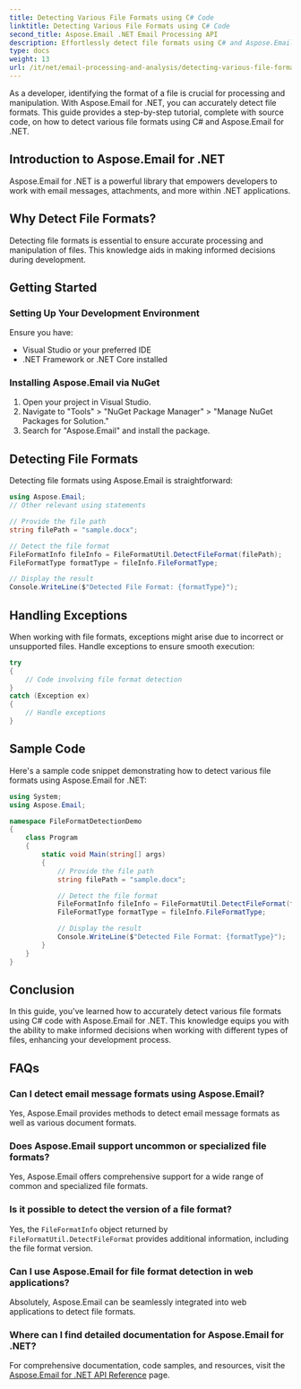 ```yaml
---
title: Detecting Various File Formats using C# Code
linktitle: Detecting Various File Formats using C# Code
second_title: Aspose.Email .NET Email Processing API
description: Effortlessly detect file formats using C# and Aspose.Email for .NET. Step-by-step guide and code examples. Explore now!
type: docs
weight: 13
url: /it/net/email-processing-and-analysis/detecting-various-file-formats-using-csharp-code/
---
```


As a developer, identifying the format of a file is crucial for processing and manipulation. With Aspose.Email for .NET, you can accurately detect file formats. This guide provides a step-by-step tutorial, complete with source code, on how to detect various file formats using C# and Aspose.Email for .NET.

## Introduction to Aspose.Email for .NET

Aspose.Email for .NET is a powerful library that empowers developers to work with email messages, attachments, and more within .NET applications.

## Why Detect File Formats?

Detecting file formats is essential to ensure accurate processing and manipulation of files. This knowledge aids in making informed decisions during development.

## Getting Started

### Setting Up Your Development Environment

Ensure you have:
- Visual Studio or your preferred IDE
- .NET Framework or .NET Core installed

### Installing Aspose.Email via NuGet

1. Open your project in Visual Studio.
2. Navigate to "Tools" > "NuGet Package Manager" > "Manage NuGet Packages for Solution."
3. Search for "Aspose.Email" and install the package.

## Detecting File Formats

Detecting file formats using Aspose.Email is straightforward:

```csharp
using Aspose.Email;
// Other relevant using statements

// Provide the file path
string filePath = "sample.docx";

// Detect the file format
FileFormatInfo fileInfo = FileFormatUtil.DetectFileFormat(filePath);
FileFormatType formatType = fileInfo.FileFormatType;

// Display the result
Console.WriteLine($"Detected File Format: {formatType}");
```

## Handling Exceptions

When working with file formats, exceptions might arise due to incorrect or unsupported files. Handle exceptions to ensure smooth execution:

```csharp
try
{
    // Code involving file format detection
}
catch (Exception ex)
{
    // Handle exceptions
}
```

## Sample Code

Here's a sample code snippet demonstrating how to detect various file formats using Aspose.Email for .NET:

```csharp
using System;
using Aspose.Email;

namespace FileFormatDetectionDemo
{
    class Program
    {
        static void Main(string[] args)
        {
            // Provide the file path
            string filePath = "sample.docx";

            // Detect the file format
            FileFormatInfo fileInfo = FileFormatUtil.DetectFileFormat(filePath);
            FileFormatType formatType = fileInfo.FileFormatType;

            // Display the result
            Console.WriteLine($"Detected File Format: {formatType}");
        }
    }
}
```

## Conclusion

In this guide, you've learned how to accurately detect various file formats using C# code with Aspose.Email for .NET. This knowledge equips you with the ability to make informed decisions when working with different types of files, enhancing your development process.

## FAQs

### Can I detect email message formats using Aspose.Email?

Yes, Aspose.Email provides methods to detect email message formats as well as various document formats.

### Does Aspose.Email support uncommon or specialized file formats?

Yes, Aspose.Email offers comprehensive support for a wide range of common and specialized file formats.

### Is it possible to detect the version of a file format?

Yes, the `FileFormatInfo` object returned by `FileFormatUtil.DetectFileFormat` provides additional information, including the file format version.

### Can I use Aspose.Email for file format detection in web applications?

Absolutely, Aspose.Email can be seamlessly integrated into web applications to detect file formats.

### Where can I find detailed documentation for Aspose.Email for .NET?

For comprehensive documentation, code samples, and resources, visit the [Aspose.Email for .NET API Reference](https://reference.aspose.com/email/net) page.